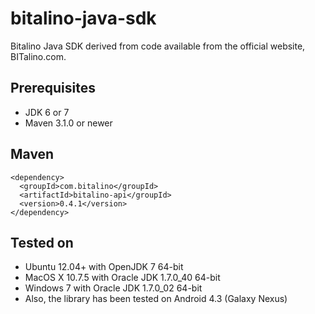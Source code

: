 bitalino-java-sdk
======================================

Bitalino Java SDK derived from code available from the official website, BITalino.com.

## Prerequisites ##
- JDK 6 or 7
- Maven 3.1.0 or newer

## Maven ##
```
<dependency>
  <groupId>com.bitalino</groupId>
  <artifactId>bitalino-api</groupId>
  <version>0.4.1</version>
</dependency>
```

## Tested on ##
- Ubuntu 12.04+ with OpenJDK 7 64-bit
- MacOS X 10.7.5 with Oracle JDK 1.7.0_40 64-bit
- Windows 7 with Oracle JDK 1.7.0_02 64-bit 
- Also, the library has been tested on Android 4.3 (Galaxy Nexus)
